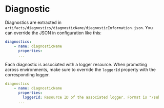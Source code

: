 # Diagnostic
Diagnostics are extracted in ``artifacts/diagnostics/diagnosticName/diagnosticInformation.json``. You can override the JSON in configuration like this:
```yaml
diagnostics:
    - name: diagnosticName
      properties:
      ...
```

Each diagnostic is associated with a logger resource. When promoting across environments, make sure to override the ``loggerId`` property with the corresponding logger.
```yaml
diagnostics
    - name: diagnosticName
      properties:
        loggerId: Resource ID of the associated logger. Format is "/subscriptions/subscriptionId/resourceGroups/resourceGroupName/providers/Microsoft.ApiManagement/service/serviceName/loggers/loggerName"  
      ...
```
